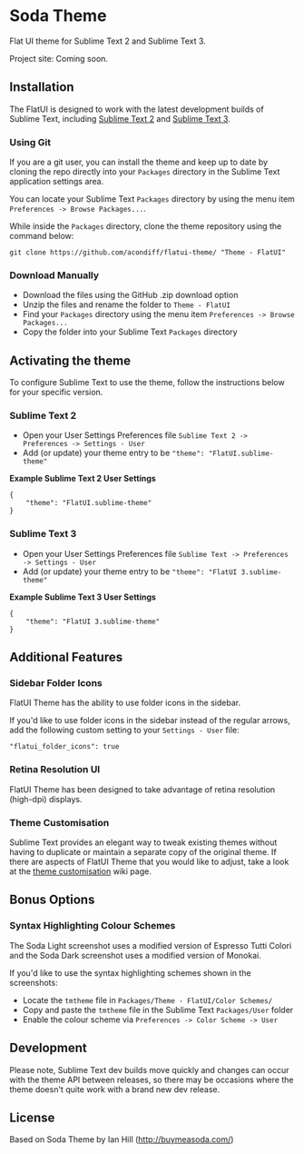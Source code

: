 # Soda Theme

Flat UI theme for Sublime Text 2 and Sublime Text 3.

Project site: Coming soon.

## Installation

The FlatUI is designed to work with the latest development builds of Sublime Text, including [Sublime Text 2](http://www.sublimetext.com/dev) and [Sublime Text 3](http://www.sublimetext.com/3dev).

### Using Git

If you are a git user, you can install the theme and keep up to date by cloning the repo directly into your `Packages` directory in the Sublime Text application settings area.

You can locate your Sublime Text `Packages` directory by using the menu item `Preferences -> Browse Packages...`.

While inside the `Packages` directory, clone the theme repository using the command below:

    git clone https://github.com/acondiff/flatui-theme/ "Theme - FlatUI"

### Download Manually

* Download the files using the GitHub .zip download option
* Unzip the files and rename the folder to `Theme - FlatUI`
* Find your `Packages` directory using the menu item  `Preferences -> Browse Packages...`
* Copy the folder into your Sublime Text `Packages` directory

## Activating the theme

To configure Sublime Text to use the theme, follow the instructions below for your specific version.

### Sublime Text 2

* Open your User Settings Preferences file `Sublime Text 2 -> Preferences -> Settings - User`
* Add (or update) your theme entry to be `"theme": "FlatUI.sublime-theme"`

**Example Sublime Text 2 User Settings**

    {
        "theme": "FlatUI.sublime-theme"
    }

### Sublime Text 3

* Open your User Settings Preferences file `Sublime Text -> Preferences -> Settings - User`
* Add (or update) your theme entry to be `"theme": "FlatUI 3.sublime-theme"`

**Example Sublime Text 3 User Settings**

    {
        "theme": "FlatUI 3.sublime-theme"
    }

## Additional Features

### Sidebar Folder Icons

FlatUI Theme has the ability to use folder icons in the sidebar.

If you'd like to use folder icons in the sidebar instead of the regular arrows, add the following custom setting to your `Settings - User` file:

    "flatui_folder_icons": true

### Retina Resolution UI

FlatUI Theme has been designed to take advantage of retina resolution (high-dpi) displays.


### Theme Customisation

Sublime Text provides an elegant way to tweak existing themes without having to duplicate or maintain a separate copy of the original theme. If there are aspects of FlatUI Theme that you would like to adjust, take a look at the [theme customisation](https://github.com/buymeasoda/soda-theme/wiki/Theme-customisation) wiki page.

## Bonus Options

### Syntax Highlighting Colour Schemes

The Soda Light screenshot uses a modified version of Espresso Tutti Colori and the Soda Dark screenshot uses a modified version of Monokai.

If you'd like to use the syntax highlighting schemes shown in the screenshots: 

* Locate the `tmtheme` file in `Packages/Theme - FlatUI/Color Schemes/`
* Copy and paste the `tmtheme` file in the Sublime Text `Packages/User` folder
* Enable the colour scheme via `Preferences -> Color Scheme -> User`

## Development

Please note, Sublime Text dev builds move quickly and changes can occur with the theme API between releases, so there may be occasions where the theme doesn't quite work with a brand new dev release.

## License

Based on Soda Theme by Ian Hill (http://buymeasoda.com/)